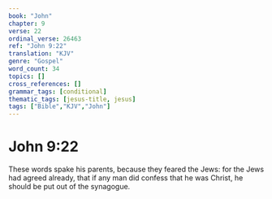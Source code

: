 ```yaml
---
book: "John"
chapter: 9
verse: 22
ordinal_verse: 26463
ref: "John 9:22"
translation: "KJV"
genre: "Gospel"
word_count: 34
topics: []
cross_references: []
grammar_tags: [conditional]
thematic_tags: [jesus-title, jesus]
tags: ["Bible","KJV","John"]
---
```


# John 9:22

These words spake his parents, because they feared the Jews: for the Jews had agreed already, that if any man did confess that he was Christ, he should be put out of the synagogue.
